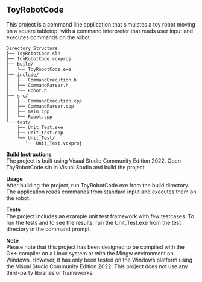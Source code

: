 ## ToyRobotCode

This project is a command line application that simulates a toy robot moving on a square tabletop, with a command interpreter that reads user input and executes commands on the robot.

```codetype
Directory Structure
├── ToyRobotCode.sln
├── ToyRobotCode.vcxproj
├── build/
│   └── ToyRobotCode.exe
├── include/
│   ├── CommandExecution.h
│   ├── CommandParser.h
│   └── Robot.h
├── src/
│   ├── CommandExecution.cpp
│   ├── CommandParser.cpp
│   ├── main.cpp
│   └── Robot.cpp
└── test/
    ├── Unit_Test.exe
    ├── unit_test.cpp
    └── Unit_Test/
	   └── Unit_Test.vcxproj
```	

**Build Instructions**<br>
The project is built using Visual Studio Community Edition 2022. Open ToyRobotCode.sln in Visual Studio and build the project.

**Usage**<br>
After building the project, run ToyRobotCode.exe from the build directory. The application reads commands from standard input and executes them on the robot.

**Tests**<br>
The project includes an example unit test framework with few testcases. To run the tests and to see the results, run the Unit_Test.exe from the test directory in the command prompt.

**Note**<br>
Please note that this project has been designed to be compiled with the G++ compiler on a Linux system or with the Mingw environment on Windows. However, it has only been tested on the Windows platform using the Visual Studio Community Edition 2022. This project does not use any third-party libraries or frameworks.
